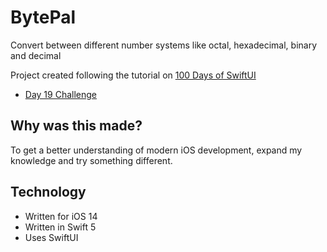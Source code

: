 # BytePal

Convert between different number systems like octal, hexadecimal, binary and decimal

Project created following the tutorial on [100 Days of SwiftUI](https://www.hackingwithswift.com/100/swiftui)

- [Day 19 Challenge](https://www.hackingwithswift.com/100/swiftui/19)

## Why was this made?

To get a better understanding of modern iOS development, expand my knowledge and try something different.

## Technology

- Written for iOS 14
- Written in Swift 5
- Uses SwiftUI
